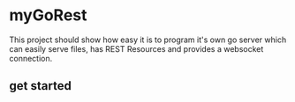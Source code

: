 # myGoRest

This project should show how easy it is to program it's own go server which can easily serve files, has REST Resources and provides a websocket connection.

## get started
